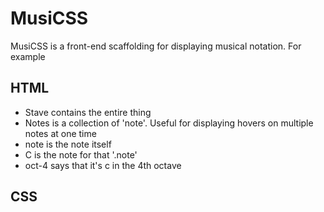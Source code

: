 # MusiCSS

MusiCSS is a front-end scaffolding for displaying musical notation.
For example

## HTML

<div class="stave">
    <div class="notes">
        <div class="note c oct-4"></div>
    </div>
</div>

- Stave contains the entire thing
- Notes is a collection of 'note'. Useful for displaying hovers
  on multiple notes at one time
- note is the note itself
- C is the note for that '.note'
- oct-4 says that it's c in the 4th octave

## CSS
